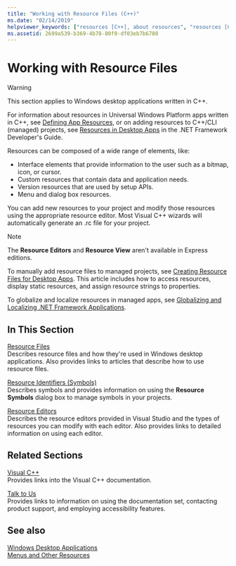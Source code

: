 ```yaml
---
title: "Working with Resource Files (C++)"
ms.date: "02/14/2019"
helpviewer_keywords: ["resources [C++], about resources", "resources [C++], about resource files", "resource files [C++], about resource files"]
ms.assetid: 2699a539-b369-4b78-80f0-df03eb7b6780
---
```

# Working with Resource Files

> [!WARNING]
> This section applies to Windows desktop applications written in C++.
>
> For information about resources in Universal Windows Platform apps written in C++, see [Defining App Resources](/windows/uwp/app-resources/), or on adding resources to C++/CLI (managed) projects, see [Resources in Desktop Apps](/dotnet/framework/resources/index) in the .NET Framework Developer's Guide.

Resources can be composed of a wide range of elements, like:

- Interface elements that provide information to the user such as a bitmap, icon, or cursor.
- Custom resources that contain data and application needs.
- Version resources that are used by setup APIs.
- Menu and dialog box resources.

You can add new resources to your project and modify those resources using the appropriate resource editor. Most Visual C++ wizards will automatically generate an .rc file for your project.

> [!NOTE]
> The **Resource Editors** and **Resource View** aren't available in Express editions.

To manually add resource files to managed projects, see [Creating Resource Files for Desktop Apps](/dotnet/framework/resources/creating-resource-files-for-desktop-apps). This article includes how to access resources, display static resources, and assign resource strings to properties.

To globalize and localize resources in managed apps, see [Globalizing and Localizing .NET Framework Applications](/dotnet/standard/globalization-localization/index).

## In This Section

[Resource Files](../windows/resource-files-visual-studio.md)<br/>
Describes resource files and how they're used in Windows desktop applications. Also provides links to articles that describe how to use resource files.

[Resource Identifiers (Symbols)](../windows/symbols-resource-identifiers.md)<br/>
Describes symbols and provides information on using the **Resource Symbols** dialog box to manage symbols in your projects.

[Resource Editors](../windows/resource-editors.md)<br/>
Describes the resource editors provided in Visual Studio and the types of resources you can modify with each editor. Also provides links to detailed information on using each editor.

## Related Sections

[Visual C++](../overview/visual-cpp-in-visual-studio.md)<br/>
Provides links into the Visual C++ documentation.

[Talk to Us](/visualstudio/ide/talk-to-us)<br/>
Provides links to information on using the documentation set, contacting product support, and employing accessibility features.

## See also

[Windows Desktop Applications](../windows/windows-desktop-applications-cpp.md)<br/>
[Menus and Other Resources](https://msdn.microsoft.com/library/windows/desktop/ms632583.aspx)